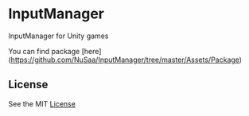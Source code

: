 # InputManager
InputManager for Unity games

You can find package [here] (https://github.com/NuSaa/InputManager/tree/master/Assets/Package)

## License
See the MIT [License](https://github.com/NuSaa/InputManager/blob/master/LICENSE.md)
